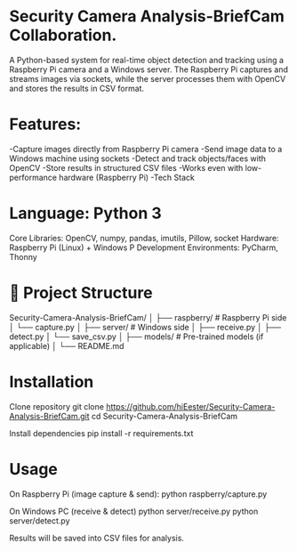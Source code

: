 # Security Camera Analysis-BriefCam Collaboration.
A Python-based system for real-time object detection and tracking using a Raspberry Pi camera and a Windows server.
The Raspberry Pi captures and streams images via sockets, while the server processes them with OpenCV and stores the results in CSV format.

# Features:

-Capture images directly from Raspberry Pi camera
-Send image data to a Windows machine using sockets
-Detect and track objects/faces with OpenCV
-Store results in structured CSV files
-Works even with low-performance hardware (Raspberry Pi)
-Tech Stack


# Language: Python 3

Core Libraries: OpenCV, numpy, pandas, imutils, Pillow, socket
Hardware: Raspberry Pi (Linux) + Windows P
Development Environments: PyCharm, Thonny


# 📂 Project Structure
Security-Camera-Analysis-BriefCam/
│
├── raspberry/        # Raspberry Pi side
│   └── capture.py
│
├── server/           # Windows side
│   ├── receive.py
│   ├── detect.py
│   └── save_csv.py
│
├── models/           # Pre-trained models (if applicable)
│
└── README.md

# Installation
Clone repository
git clone https://github.com/hiEester/Security-Camera-Analysis-BriefCam.git
cd Security-Camera-Analysis-BriefCam

Install dependencies
pip install -r requirements.txt

# Usage
On Raspberry Pi (image capture & send):
python raspberry/capture.py

On Windows PC (receive & detect)
python server/receive.py
python server/detect.py

Results will be saved into CSV files for analysis.
